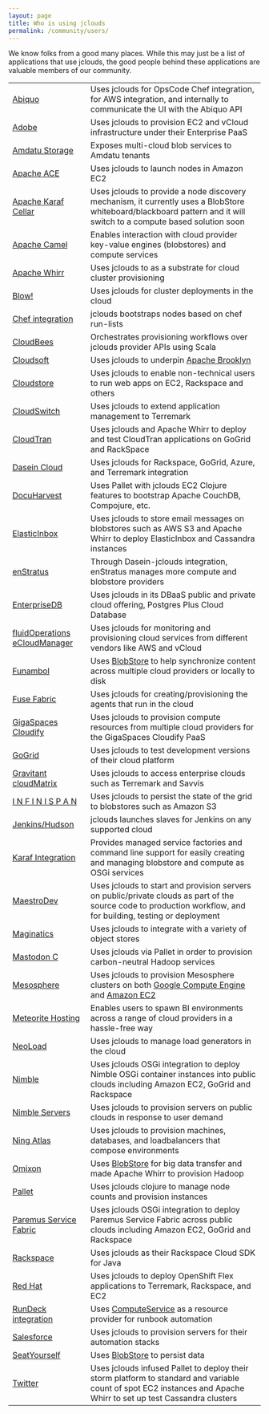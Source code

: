 ```yaml
---
layout: page
title: Who is using jclouds
permalink: /community/users/
---
```


We know folks from a good many places.  While this may just be a list of applications that use jclouds, the good people behind these applications are valuable members of our community.

<table class="table table-striped table-hover">
<tbody>
<tr>
    <td><a href="http://www.abiquo.com/">Abiquo</a></td>
    <td>Uses jclouds for OpsCode Chef integration, for AWS integration, and internally to communicate the UI with the Abiquo API</td>
</tr>
<tr>
    <td><a href="http://www.adobe.com/">Adobe</a></td>
    <td>Uses jclouds to provision EC2 and vCloud infrastructure under their Enterprise PaaS</td>
</tr>
<tr>
    <td><a href="http://www.amdatu.org/">Amdatu Storage</a></td>
    <td>Exposes multi-cloud blob services to Amdatu tenants</td>
</tr>
<tr>
    <td><a href="http://ace.apache.org/">Apache ACE</a></td>
    <td>Uses jclouds to launch nodes in Amazon EC2</td>
</tr>
<tr>
    <td><a href="http://karaf.apache.org/index/subprojects/cellar.html">Apache Karaf Cellar</a></td>
    <td>Uses jclouds to provide a node discovery mechanism, it currently uses a BlobStore whiteboard/blackboard pattern and it will switch to a compute based solution soon</td>
</tr>
<tr>
    <td><a href="http://camel.apache.org/jclouds.html">Apache Camel</a></td>
    <td>Enables interaction with cloud provider key-value engines (blobstores) and compute services</td>
</tr>
<tr>
    <td><a href="http://whirr.apache.org/">Apache Whirr</a></td>
    <td>Uses jclouds to as a substrate for cloud cluster provisioning</td>
</tr>
<tr>
    <td><a href="https://github.com/paoloditommaso/blow">Blow!</a></td>
    <td>Uses jclouds for cluster deployments in the cloud</td>
</tr>
<tr>
    <td><a href="https://github.com/jclouds/jclouds-chef">Chef integration</a></td>
    <td>jclouds bootstraps nodes based on chef run-lists</td>
</tr>
<tr>
    <td><a href="http://cloudbees.com/">CloudBees</a></td>
    <td>Orchestrates provisioning workflows over jclouds provider APIs using Scala</td>
</tr>
<tr>
    <td><a href="http://www.cloudsoftcorp.com/">Cloudsoft</a></td>
    <td>Uses jclouds to underpin <a href="http://brooklyn.incubator.apache.org/">Apache Brooklyn</a></td>
</tr>
<tr>
    <td><a href="https://cldstr.com/">Cloudstore</a></td>
    <td>Uses jclouds to enable non-technical users to run web apps on EC2, Rackspace and others</td>
</tr>
<tr>
    <td><a href="http://www.cloudswitch.com/">CloudSwitch</a></td>
    <td>Uses jclouds to extend application management to Terremark</td>
</tr>
<tr>
    <td><a href="http://www.cloudtran.com">CloudTran</a></td>
    <td>Uses jclouds and Apache Whirr to deploy and test CloudTran applications on GoGrid and RackSpace</td>
</tr>
<tr>
    <td><a href="http://sourceforge.net/projects/dasein-cloud">Dasein Cloud</a></td>
    <td>Uses jclouds for Rackspace, GoGrid, Azure, and Terremark integration</td>
</tr>
<tr>
    <td><a href="http://www.docuharvest.com/">DocuHarvest</a></td>
    <td>Uses Pallet with jclouds EC2 Clojure features to bootstrap Apache CouchDB, Compojure, etc.</td>
</tr>
<tr>
    <td><a href="http://www.elasticinbox.com/">ElasticInbox</a></td>
    <td>Uses jclouds to store email messages on blobstores such as AWS S3 and Apache Whirr to deploy ElasticInbox and Cassandra instances</td>
</tr>
<tr>
    <td><a href="http://www.enstratus.com/">enStratus</a></td>
    <td>Through Dasein-jclouds integration, enStratus manages more compute and blobstore providers</td>
</tr>
<tr>
    <td><a href="http://www.enterprisedb.com/products-services-training/products-overview/postgres-plus-cloud-database">EnterpriseDB</a></td>
    <td>Uses jclouds in its DBaaS public and private cloud offering, Postgres Plus Cloud Database</td>
</tr>
<tr>
    <td><a href="http://www.fluidops.com/ecloudmanager.html">fluidOperations eCloudManager</a></td>
    <td>Uses jclouds for monitoring and provisioning cloud services from different vendors like AWS and vCloud</td>
</tr>
<tr>
    <td><a href="http://www.funambol.com/">Funambol</a></td>
    <td>Uses <a href="/start/blobstore">BlobStore</a> to help synchronize content across multiple cloud providers or locally to disk</td>
</tr>
<tr>
    <td><a href="http://fabric.fusesource.org/">Fuse Fabric</a></td>
    <td>Uses jclouds for creating/provisioning the agents that run in the cloud</td>
</tr>
<tr>
    <td><a href="http://www.gigaspaces.com/cloudify">GigaSpaces Cloudify</a></td>
    <td>Uses jclouds to provision compute resources from multiple cloud providers for the GigaSpaces Cloudify PaaS</td>
</tr>
<tr>
    <td><a href="http://www.gogrid.com/">GoGrid</a></td>
    <td>Uses jclouds to test development versions of their cloud platform</td>
</tr>
<tr>
    <td><a href="http://www.gravitant.com">Gravitant cloudMatrix</a></td>
    <td>Uses jclouds to access enterprise clouds such as Terremark and Savvis</td>
</tr>
<tr>
    <td><a href="http://www.jboss.org/infinispan">I N F I N I S P A N</a></td>
    <td>Uses jclouds to persist the state of the grid to blobstores such as Amazon S3</td>
</tr>
<tr>
    <td><a href="https://github.com/ccustine/jclouds-plugin">Jenkins/Hudson</a></td>
    <td>jclouds launches slaves for Jenkins on any supported cloud</td>
</tr>
<tr>
    <td><a href="https://github.com/jclouds/jclouds-karaf">Karaf Integration</a></td>
    <td>Provides managed service factories and command line support for easily creating and managing blobstore and compute as OSGi services</td>
</tr>
<tr>
    <td><a href="http://www.maestrodev.com/">MaestroDev</a></td>
    <td>Uses jclouds to start and provision servers on public/private clouds as part of the source code to production workflow, and for building, testing or deployment</td>
</tr>
<tr>
    <td><a href="http://maginatics.com/">Maginatics</a></td>
    <td>Uses jclouds to integrate with a variety of object stores</td>
</tr>
<tr>
    <td><a href="https://www.mastodonc.com/">Mastodon C</a></td>
    <td>Uses jclouds via Pallet in order to provision carbon-neutral Hadoop services</td>
</tr>
<tr>
    <td><a href="https://mesosphere.com/">Mesosphere</a></td>
    <td>Uses jclouds to provision Mesosphere clusters on both <a href="https://google.mesosphere.com/">Google Compute Engine</a> and <a href="https://elastic.mesosphere.io/">Amazon EC2</a></td>
</tr>
<tr>
    <td><a href="http://www.meteorite.bi/">Meteorite Hosting</a></td>
    <td>Enables users to spawn BI environments across a range of cloud providers in a hassle-free way</td>
</tr>
<tr>
    <td><a href="http://www.neotys.com/product/neoload-cloud-testing.html">NeoLoad</a></td>
    <td>Uses jclouds to manage load generators in the cloud</td>
</tr>
<tr>
    <td><a href="http://www.paremus.com/nimble">Nimble</a></td>
    <td>Uses jclouds OSGi integration to deploy Nimble OSGi container instances into public clouds including Amazon EC2, GoGrid and Rackspace</td>
</tr>
<tr>
    <td><a href="http://www.nimbleservers.com/">Nimble Servers</a></td>
    <td>Uses jclouds to provision servers on public clouds in response to user demand</td>
</tr>
<tr>
    <td><a href="http://atlas-project.org/">Ning Atlas</a></td>
    <td>Uses jclouds to provision machines, databases, and loadbalancers that compose environments</td>
</tr>
<tr>
    <td><a href="http://www.omixon.com/">Omixon</a></td>
    <td>Uses <a href="/start/blobstore">BlobStore</a> for big data transfer and made Apache Whirr to provision Hadoop</td>
</tr>
<tr>
    <td><a href="http://palletops.com/">Pallet</a></td>
    <td>Uses jclouds clojure to manage node counts and provision instances</td>
</tr>
<tr>
    <td><a href="http://www.paremus.com/psf">Paremus Service Fabric</a></td>
    <td>Uses jclouds OSGi integration to deploy Paremus Service Fabric across public clouds including Amazon EC2, GoGrid and Rackspace</td>
</tr>
<tr>
    <td><a href="http://docs.rackspace.com/sdks/guide/content/java.html">Rackspace</a></td>
    <td>Uses jclouds as their Rackspace Cloud SDK for Java</td>
</tr>
<tr>
    <td><a href="https://openshift.redhat.com/app/flex">Red Hat</a></td>
    <td>Uses jclouds to deploy OpenShift Flex applications to Terremark, Rackspace, and EC2</td>
</tr>
<tr>
    <td><a href="https://github.com/gschueler/rundeck-jclouds">RunDeck integration</a></td>
    <td>Uses <a href="/start/compute">ComputeService</a> as a resource provider for runbook automation</td>
</tr>
<tr>
    <td><a href="http://www.salesforce.com/">Salesforce</a></td>
    <td>Uses jclouds to provision servers for their automation stacks</td>
</tr>
<tr>
    <td><a href="http://seatyourself.biz/">SeatYourself</a></td>
    <td>Uses <a href="/start/blobstore">BlobStore</a> to persist data</td>
</tr>
<tr>
    <td><a href="http://www.twitter.com">Twitter</a></td>
    <td>Uses jclouds infused Pallet to deploy their storm platform to standard and variable count of spot EC2 instances and Apache Whirr to set up test Cassandra clusters</td>
</tr>
</tbody>
</table>
